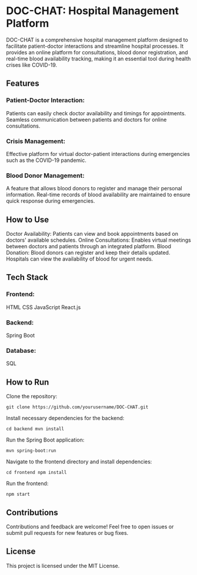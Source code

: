 # DOC-CHAT: Hospital Management Platform
DOC-CHAT is a comprehensive hospital management platform designed to facilitate patient-doctor interactions and streamline hospital processes. It provides an online platform for consultations, blood donor registration, and real-time blood availability tracking, making it an essential tool during health crises like COVID-19.

## Features
### Patient-Doctor Interaction:

Patients can easily check doctor availability and timings for appointments.
Seamless communication between patients and doctors for online consultations.
### Crisis Management:

Effective platform for virtual doctor-patient interactions during emergencies such as the COVID-19 pandemic.
### Blood Donor Management:

A feature that allows blood donors to register and manage their personal information.
Real-time records of blood availability are maintained to ensure quick response during emergencies.
## How to Use
Doctor Availability: Patients can view and book appointments based on doctors' available schedules.
Online Consultations: Enables virtual meetings between doctors and patients through an integrated platform.
Blood Donation: Blood donors can register and keep their details updated. Hospitals can view the availability of blood for urgent needs.
## Tech Stack
### Frontend:

HTML
CSS
JavaScript
React.js
### Backend:

Spring Boot
### Database:

SQL
## How to Run
Clone the repository:

`git clone https://github.com/yourusername/DOC-CHAT.git`

Install necessary dependencies for the backend:

`cd backend
mvn install`

Run the Spring Boot application:

`mvn spring-boot:run`

Navigate to the frontend directory and install dependencies:

`cd frontend
npm install`

Run the frontend:

`npm start`

## Contributions
Contributions and feedback are welcome! Feel free to open issues or submit pull requests for new features or bug fixes.

## License
This project is licensed under the MIT License.

